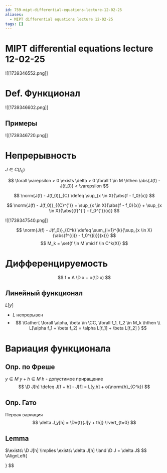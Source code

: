 ```yaml
---
id: 759-mipt-differential-equations-lecture-12-02-25
aliases:
  - MIPT differential equations lecture 12-02-25
tags: []
---
```

# MIPT differential equations lecture 12-02-25

![[1739346552.png]]

# Def. Функционал

![[1739346602.png]]

## Примеры

![[1739346720.png]]

# Непрерывность

$J \in C(f_0)$

$$
\forall \varepsilon > 0 \exists \delta > 0 \forall f \in M \hthen
\abs{J(f) - J(f_0)} < \varepsilon
$$

$$
\norm{J(f) - J(f_0)}_{C} \defeq \sup_{x \in X}{\abs{f - f_0}(x)}
$$

$$
\norm{J(f) - J(f_0)}_{{C}^{'}} = \sup_{x \in X}{\abs{f - f_0}(x)} + \sup_{x \in X}{\abs{{f}^{'} - f_0^{'}}(x)}
$$

![[1739347540.png]]

$$
\norm{J(f) - J(f_0)}_{C^k} \defeq \sum_{i=1}^{k}{\sup_{x \in X}{\abs{f^{(i)} - f_0^{(i)}}(x)}}
$$
$$
M_k = \set{f \in M \mid f \in C^k(X)}
$$

# Дифференцируемость
$$
f = A \D x + o(\D x)
$$

## Линейный функционал
$L[y]$

- $L$ непрерывен
-  $$
\Gather{
\forall \alpha, \beta \in \CC, \forall f_1, f_2 \in M_k \hthen \\
L[\alpha f_1 + \beta f_2] = \alpha L[f_1] + \beta L[f_2]
}
$$

# Вариация функционала
## Опр. по Фреше
$y \in M$
$y + h \in M$ 
$h$ - допустимое приращение
$$
\D J[h] \defeq J[f + h] - J[f] = L[y,h] + o(\norm{h}_{C^k})
$$
## Опр. Гато
Первая вариация
$$
\delta J_y[h] = \Dv{t}{J[y + th]} \rvert_{t=0}
$$

## Lemma
$\exists\ \D J[h] \implies \exists\ \delta J[h] \land \D J = \delta J$
$$
\AlignLeft{

}
$$
